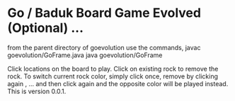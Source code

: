 # Go / Baduk Board Game Evolved (Optional) ...

from the parent directory of goevolution use the commands,
javac goevolution/GoFrame.java
java goevolution/GoFrame

Click locations on the board to play.
Click on existing rock to remove the rock.
To switch current rock color, simply click once, remove by clicking again
, ... and then click again and the opposite color will be played instead.
This is version 0.0.1.
